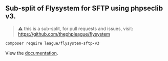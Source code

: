 ## Sub-split of Flysystem for SFTP using phpseclib v3.

> ⚠️ this is a sub-split, for pull requests and issues, visit: https://github.com/thephpleague/flysystem

```bash
composer require league/flysystem-sftp-v3
```

View the [documentation](https://flysystem.thephpleague.com/docs/adapter/sftp-v3/).
